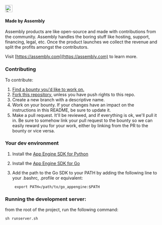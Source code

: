 <a href="https://assembly.com/saulify/bounties?utm_campaign=assemblage&utm_source=saulify&utm_medium=repo_badge"><img src="https://asm-badger.herokuapp.com/saulify/badges/tasks.svg" height="24px" alt="Open Tasks" /></a>

#### Made by Assembly

Assembly products are like open-source and made with contributions from the community. Assembly handles the boring stuff like hosting, support, financing, legal, etc. Once the product launches we collect the revenue and split the profits amongst the contributors.

Visit [https://assembly.com](https://assembly.com) to learn more.

### Contributing

To contribute:

1. [Find a bounty you'd like to work on.](https://assembly.com/podato/bounties)
2. [Fork this repository](https://github.com/asm-products/podato-web/fork), unless you have push rights to this repo.
3. Create a new branch with a descriptive name.
4. Work on your bounty. If your changes have an impact on the instructions in this README, be sure to update it.
5. Make a pull request. It'll be reviewed, and if everything is ok, we'll pull it in. Be sure to somehow link your pull request to the bounty so we can easily reward you for your work, either by linking from the PR to the bounty or vice versa.

### Your dev environment

1. Install the [App Engine SDK for Python](https://cloud.google.com/appengine/downloads#Google_App_Engine_SDK_for_Python)
2. Install the [App Engine SDK for Go](https://cloud.google.com/appengine/downloads#Google_App_Engine_SDK_for_Go)
3. Add the path to the Go SDK to your PATH by adding the following line to your .bashrc, .profile or equivalent:

        export PATH=/path/to/go_appengine:$PATH

### Running the development server:

from the root of the project, run the following command:

```shell
sh runserver.sh
```
